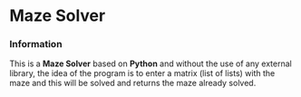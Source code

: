 # Maze Solver

### Information

This is a **Maze Solver** based on **Python** and without the use of any external library, the idea of the program is to enter a matrix (list of lists) with the maze and this will be solved and returns the maze already solved.